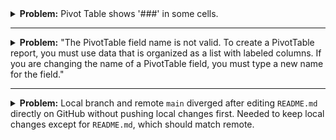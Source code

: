 <details>
<summary><b>Problem:</b> Pivot Table shows '###' in some cells.</summary>
<br /><br />

**Solutions:**

- Refresh data.
- Make cells longer (happens because there’s not enough space to display numbers):
  - Select the column, right-click, choose 'Column width'.
  - Try 'Autofit' first, then 'Custom' if it reverts back.
</details>

---

<details>
<summary><b>Problem:</b> "The PivotTable field name is not valid. To create a PivotTable report, you must use data that is organized as a list with labeled columns. If you are changing the name of a PivotTable field, you must type a new name for the field."</summary>
<br /><br />

**Solution:**  
Only select the columns with headers.

- [Source](https://stackoverflow.com/questions/63523302/the-pivottable-field-name-is-not-valid-to-create-a-pivottable-report-you-must)
- Shortcuts to save your headache:  
  - Click the first header, then Shift + Click the last header.  
  - Or use Shift + Cmd/Ctrl + Down Arrow to select entire columns.
</details>

---

<details>
<summary><b>Problem:</b> Local branch and remote <code>main</code> diverged after editing <code>README.md</code> directly on GitHub without pushing local changes first. Needed to keep local changes except for <code>README.md</code>, which should match remote.</summary>
<br /><br />

**Solution:**

1. **Fetch remote changes:**  
   `git fetch origin`  
   *Downloads latest remote commits without merging to avoid conflicts upfront.*

2. **Replace local README.md with remote version:**  
   `git checkout origin/main -- README.md`  
   *Overwrites local README.md with remote copy while preserving other local files.*

3. **Commit local changes:**  
   ```bash
   git add .
   git commit -m "Your changes"
   ```  
   *Stages and commits all local edits to prepare for rebasing.*

4. **Rebase local commits onto remote branch:**  
   `git pull --rebase origin main`  
   *Reapplies local commits on top of updated remote history for a clean, linear commit history.*

5. **Handle uncommitted local changes blocking rebase:**

   - To **keep** changes:  
     ```bash
     git add <file>
     git commit -m "Save changes"
     git rebase --continue
     ```
   
   - To **discard** changes:  
     ```bash
     git restore <file>
     git rebase --continue
     ```
   *Ensures rebase can proceed without overwriting local edits unintentionally.*

6. **Push updated branch:**  
   `git push origin main`  
   *Uploads the rebased, updated local branch to remote.*

**Outcome:**  
Successfully synchronized local and remote branches, preserved local changes, and updated README.md to match remote without conflicts or data loss.
</details>
